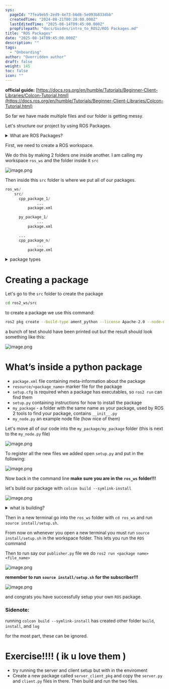 ```yaml
---
sys:
  pageId: "7fea9eb5-2ed9-4e73-b6d6-5e093b833dbb"
  createdTime: "2024-08-21T00:28:00.000Z"
  lastEditedTime: "2025-08-14T09:45:00.000Z"
  propFilepath: "docs/Guides/intro_to_ROS2/ROS Packages.md"
title: "ROS Packages"
date: "2025-08-14T09:45:00.000Z"
description: ""
tags:
  - "Onboarding"
author: "Overridden author"
draft: false
weight: 145
toc: false
icon: ""
---
```


**official guide:** [https://docs.ros.org/en/humble/Tutorials/Beginner-Client-Libraries/Colcon-Tutorial.html](https://docs.ros.org/en/humble/Tutorials/Beginner-Client-Libraries/Colcon-Tutorial.html)

So far we have made multiple files and our folder is getting messy.

Let's structure our project by using ROS Packages.

<details>
      <summary>What are ROS Packages?</summary>
      ROS Packages are, as the name implies, packages of code that are highly sharable between ROS developers.
  </details>

First, we need to create a ROS workspace.

We do this by making 2 folders one inside another. I am calling my workspace `ros_ws` and the folder inside it `src`

![image.png](https://prod-files-secure.s3.us-west-2.amazonaws.com/d518164a-d88e-44d1-a4ee-3adb3bd8bce0/70706947-fd18-4537-a67b-e12946812d31/image.png?X-Amz-Algorithm=AWS4-HMAC-SHA256&X-Amz-Content-Sha256=UNSIGNED-PAYLOAD&X-Amz-Credential=ASIAZI2LB4665YFJRX2Y%2F20250815%2Fus-west-2%2Fs3%2Faws4_request&X-Amz-Date=20250815T201005Z&X-Amz-Expires=3600&X-Amz-Security-Token=IQoJb3JpZ2luX2VjEBoaCXVzLXdlc3QtMiJHMEUCIAlOURy4WdndepLeXjr3EuRvTXSxHwL2xOSa5NWUwSQQAiEAlvdm5QYvIkYwBvHdbw2SbX92SZhbhJm3MmGef3%2FtPo0q%2FwMIYhAAGgw2Mzc0MjMxODM4MDUiDF4S%2Bt4fNK3rZlnXhSrcA%2FGGDB9oBpk42mVv%2B6Nw68WD6aidjByRGqCBQ89mqDh2pmjiwqS%2B02vp6tAR7fdk7tE1GwDdCmcyfQGTf4oXUq9Bm%2B9QHU78kWBgFVC37MY3uuyXmJiKBFkRmphSI2bs0LI%2Bf407fOi2CBpYeRe1xNhzmKrS8RRIIhSg3q43XtV5sOsDqeBb3ZHAc88d8kUSKnzX3I31DSS%2BYlZrIGgt3qEvex8XRu7PnISr84JNumc3kFrWPTrHfekUyK0qQqH5NLRgK2D1xrVeTzr58S0GiHxwirTn9xI%2BmD6t4PdgrbNR24xkiZkV20wwHBAcPB4w7osIRhUW0S9hJOA6vCtLFgzOhFF7HlvpuM2i1U%2F2XePeUWKtQ0f7YzyNM%2BvBy4tSOUyL%2Bil3fiBh38%2FwuesxhafMflY77p2AnQOXsmVmF95Y2lvgr5Qy9gluLDIhdGp0KLpKFqg4i%2FR0%2BLscf%2FE7Sq0MNd7619l0r8Qdr89y80ay4P4U0GwqZgHM74MtlnUWviLbQ%2FbjmimBFfl0qd1DTDIqyY5HVwBB%2BVSAKvFMVANI3C%2BTqqx7LSMmVVRBwzPEopk2A%2F7m4FtjOiX9mcXgZjb8YrELYCaJtjJrP1YrEQnydmnXtVZNLkEP%2B8VUMMza%2FcQGOqUBgMgZN2eg5TPw9w4U6wDTwPvWdRETQ6VzjYyQ6KQ%2B%2F3tLVeXgaATULwO2t4NwPQjCu7XtGO9L6%2BY2B8%2F42%2BKgBl%2FCruCoIWxi5fBfbJhKPbZAa4y%2BytIacFhJYi2aNKJUKMfYU5lIKI0BscU5R2b7r2JsQbCI%2Fhrp3jpYMSYHBDsPiyBp1gZ4AIXopBRlP2HaoJ5nQ48oHtBmDd7cVqQRUdvPDqSe&X-Amz-Signature=aef49f5685a204ddc3f80a145baa88f9771975c4d5ea284832f31f09eca3edb0&X-Amz-SignedHeaders=host&x-amz-checksum-mode=ENABLED&x-id=GetObject)

Then inside this `src` folder is where we put all of our packages.

```python
ros_ws/
    src/
      cpp_package_1/
		      ...
          package.xml

      py_package_1/
		      ...
          package.xml

      ...
      cpp_package_n/
		      ...
          package.xml

```

<details>
      <summary>package types</summary>
      packages can be either `C++` or python.
  </details>

# Creating a package

Let's go to the `src` folder to create the package

```bash
cd ros2_ws/src
```

to create a package we use this command:

```bash
ros2 pkg create --build-type ament_python --license Apache-2.0 --node-name my_node my_package
```

a bunch of text should have been printed out but the result should look something like this:

![image.png](https://prod-files-secure.s3.us-west-2.amazonaws.com/d518164a-d88e-44d1-a4ee-3adb3bd8bce0/e6cf1e3f-8512-4a3e-b131-079f800bf3e8/image.png?X-Amz-Algorithm=AWS4-HMAC-SHA256&X-Amz-Content-Sha256=UNSIGNED-PAYLOAD&X-Amz-Credential=ASIAZI2LB4665YFJRX2Y%2F20250815%2Fus-west-2%2Fs3%2Faws4_request&X-Amz-Date=20250815T201005Z&X-Amz-Expires=3600&X-Amz-Security-Token=IQoJb3JpZ2luX2VjEBoaCXVzLXdlc3QtMiJHMEUCIAlOURy4WdndepLeXjr3EuRvTXSxHwL2xOSa5NWUwSQQAiEAlvdm5QYvIkYwBvHdbw2SbX92SZhbhJm3MmGef3%2FtPo0q%2FwMIYhAAGgw2Mzc0MjMxODM4MDUiDF4S%2Bt4fNK3rZlnXhSrcA%2FGGDB9oBpk42mVv%2B6Nw68WD6aidjByRGqCBQ89mqDh2pmjiwqS%2B02vp6tAR7fdk7tE1GwDdCmcyfQGTf4oXUq9Bm%2B9QHU78kWBgFVC37MY3uuyXmJiKBFkRmphSI2bs0LI%2Bf407fOi2CBpYeRe1xNhzmKrS8RRIIhSg3q43XtV5sOsDqeBb3ZHAc88d8kUSKnzX3I31DSS%2BYlZrIGgt3qEvex8XRu7PnISr84JNumc3kFrWPTrHfekUyK0qQqH5NLRgK2D1xrVeTzr58S0GiHxwirTn9xI%2BmD6t4PdgrbNR24xkiZkV20wwHBAcPB4w7osIRhUW0S9hJOA6vCtLFgzOhFF7HlvpuM2i1U%2F2XePeUWKtQ0f7YzyNM%2BvBy4tSOUyL%2Bil3fiBh38%2FwuesxhafMflY77p2AnQOXsmVmF95Y2lvgr5Qy9gluLDIhdGp0KLpKFqg4i%2FR0%2BLscf%2FE7Sq0MNd7619l0r8Qdr89y80ay4P4U0GwqZgHM74MtlnUWviLbQ%2FbjmimBFfl0qd1DTDIqyY5HVwBB%2BVSAKvFMVANI3C%2BTqqx7LSMmVVRBwzPEopk2A%2F7m4FtjOiX9mcXgZjb8YrELYCaJtjJrP1YrEQnydmnXtVZNLkEP%2B8VUMMza%2FcQGOqUBgMgZN2eg5TPw9w4U6wDTwPvWdRETQ6VzjYyQ6KQ%2B%2F3tLVeXgaATULwO2t4NwPQjCu7XtGO9L6%2BY2B8%2F42%2BKgBl%2FCruCoIWxi5fBfbJhKPbZAa4y%2BytIacFhJYi2aNKJUKMfYU5lIKI0BscU5R2b7r2JsQbCI%2Fhrp3jpYMSYHBDsPiyBp1gZ4AIXopBRlP2HaoJ5nQ48oHtBmDd7cVqQRUdvPDqSe&X-Amz-Signature=90e22e189b1cabb02bb121cc4ba645cfdd302ff2137fd5ef65265fc63adceb61&X-Amz-SignedHeaders=host&x-amz-checksum-mode=ENABLED&x-id=GetObject)

# What’s inside a python package

- `package.xml` file containing meta-information about the package
- `resource/<package_name>` marker file for the package
- `setup.cfg` is required when a package has executables, so `ros2 run` can find them
- `setup.py` containing instructions for how to install the package
- `my_package` - a folder with the same name as your package, used by ROS 2 tools to find your package, contains `__init__.py`
- `my_node.py` an example node file (how nice of them)

Let's move all of our code into the `my_package/my_package` folder (this is next to the `my_node.py` file)

![image.png](https://prod-files-secure.s3.us-west-2.amazonaws.com/d518164a-d88e-44d1-a4ee-3adb3bd8bce0/9ce58f11-0da9-4d3e-b86d-506a9685d378/image.png?X-Amz-Algorithm=AWS4-HMAC-SHA256&X-Amz-Content-Sha256=UNSIGNED-PAYLOAD&X-Amz-Credential=ASIAZI2LB4665YFJRX2Y%2F20250815%2Fus-west-2%2Fs3%2Faws4_request&X-Amz-Date=20250815T201005Z&X-Amz-Expires=3600&X-Amz-Security-Token=IQoJb3JpZ2luX2VjEBoaCXVzLXdlc3QtMiJHMEUCIAlOURy4WdndepLeXjr3EuRvTXSxHwL2xOSa5NWUwSQQAiEAlvdm5QYvIkYwBvHdbw2SbX92SZhbhJm3MmGef3%2FtPo0q%2FwMIYhAAGgw2Mzc0MjMxODM4MDUiDF4S%2Bt4fNK3rZlnXhSrcA%2FGGDB9oBpk42mVv%2B6Nw68WD6aidjByRGqCBQ89mqDh2pmjiwqS%2B02vp6tAR7fdk7tE1GwDdCmcyfQGTf4oXUq9Bm%2B9QHU78kWBgFVC37MY3uuyXmJiKBFkRmphSI2bs0LI%2Bf407fOi2CBpYeRe1xNhzmKrS8RRIIhSg3q43XtV5sOsDqeBb3ZHAc88d8kUSKnzX3I31DSS%2BYlZrIGgt3qEvex8XRu7PnISr84JNumc3kFrWPTrHfekUyK0qQqH5NLRgK2D1xrVeTzr58S0GiHxwirTn9xI%2BmD6t4PdgrbNR24xkiZkV20wwHBAcPB4w7osIRhUW0S9hJOA6vCtLFgzOhFF7HlvpuM2i1U%2F2XePeUWKtQ0f7YzyNM%2BvBy4tSOUyL%2Bil3fiBh38%2FwuesxhafMflY77p2AnQOXsmVmF95Y2lvgr5Qy9gluLDIhdGp0KLpKFqg4i%2FR0%2BLscf%2FE7Sq0MNd7619l0r8Qdr89y80ay4P4U0GwqZgHM74MtlnUWviLbQ%2FbjmimBFfl0qd1DTDIqyY5HVwBB%2BVSAKvFMVANI3C%2BTqqx7LSMmVVRBwzPEopk2A%2F7m4FtjOiX9mcXgZjb8YrELYCaJtjJrP1YrEQnydmnXtVZNLkEP%2B8VUMMza%2FcQGOqUBgMgZN2eg5TPw9w4U6wDTwPvWdRETQ6VzjYyQ6KQ%2B%2F3tLVeXgaATULwO2t4NwPQjCu7XtGO9L6%2BY2B8%2F42%2BKgBl%2FCruCoIWxi5fBfbJhKPbZAa4y%2BytIacFhJYi2aNKJUKMfYU5lIKI0BscU5R2b7r2JsQbCI%2Fhrp3jpYMSYHBDsPiyBp1gZ4AIXopBRlP2HaoJ5nQ48oHtBmDd7cVqQRUdvPDqSe&X-Amz-Signature=307339cfe802e3da2f4eb639bad6a12d782c841ae29d6d5bcd865fc2aeb3a032&X-Amz-SignedHeaders=host&x-amz-checksum-mode=ENABLED&x-id=GetObject)

To register all the new files we added open `setup.py` and put in the following:

![image.png](https://prod-files-secure.s3.us-west-2.amazonaws.com/d518164a-d88e-44d1-a4ee-3adb3bd8bce0/1cd7c262-4cae-4496-9d75-c178537d24a2/image.png?X-Amz-Algorithm=AWS4-HMAC-SHA256&X-Amz-Content-Sha256=UNSIGNED-PAYLOAD&X-Amz-Credential=ASIAZI2LB4665YFJRX2Y%2F20250815%2Fus-west-2%2Fs3%2Faws4_request&X-Amz-Date=20250815T201005Z&X-Amz-Expires=3600&X-Amz-Security-Token=IQoJb3JpZ2luX2VjEBoaCXVzLXdlc3QtMiJHMEUCIAlOURy4WdndepLeXjr3EuRvTXSxHwL2xOSa5NWUwSQQAiEAlvdm5QYvIkYwBvHdbw2SbX92SZhbhJm3MmGef3%2FtPo0q%2FwMIYhAAGgw2Mzc0MjMxODM4MDUiDF4S%2Bt4fNK3rZlnXhSrcA%2FGGDB9oBpk42mVv%2B6Nw68WD6aidjByRGqCBQ89mqDh2pmjiwqS%2B02vp6tAR7fdk7tE1GwDdCmcyfQGTf4oXUq9Bm%2B9QHU78kWBgFVC37MY3uuyXmJiKBFkRmphSI2bs0LI%2Bf407fOi2CBpYeRe1xNhzmKrS8RRIIhSg3q43XtV5sOsDqeBb3ZHAc88d8kUSKnzX3I31DSS%2BYlZrIGgt3qEvex8XRu7PnISr84JNumc3kFrWPTrHfekUyK0qQqH5NLRgK2D1xrVeTzr58S0GiHxwirTn9xI%2BmD6t4PdgrbNR24xkiZkV20wwHBAcPB4w7osIRhUW0S9hJOA6vCtLFgzOhFF7HlvpuM2i1U%2F2XePeUWKtQ0f7YzyNM%2BvBy4tSOUyL%2Bil3fiBh38%2FwuesxhafMflY77p2AnQOXsmVmF95Y2lvgr5Qy9gluLDIhdGp0KLpKFqg4i%2FR0%2BLscf%2FE7Sq0MNd7619l0r8Qdr89y80ay4P4U0GwqZgHM74MtlnUWviLbQ%2FbjmimBFfl0qd1DTDIqyY5HVwBB%2BVSAKvFMVANI3C%2BTqqx7LSMmVVRBwzPEopk2A%2F7m4FtjOiX9mcXgZjb8YrELYCaJtjJrP1YrEQnydmnXtVZNLkEP%2B8VUMMza%2FcQGOqUBgMgZN2eg5TPw9w4U6wDTwPvWdRETQ6VzjYyQ6KQ%2B%2F3tLVeXgaATULwO2t4NwPQjCu7XtGO9L6%2BY2B8%2F42%2BKgBl%2FCruCoIWxi5fBfbJhKPbZAa4y%2BytIacFhJYi2aNKJUKMfYU5lIKI0BscU5R2b7r2JsQbCI%2Fhrp3jpYMSYHBDsPiyBp1gZ4AIXopBRlP2HaoJ5nQ48oHtBmDd7cVqQRUdvPDqSe&X-Amz-Signature=a8c4244d0c4e109b0a06ce361c1a4788f5142001f0da3e0da5c41e827f0237c8&X-Amz-SignedHeaders=host&x-amz-checksum-mode=ENABLED&x-id=GetObject)

Now back in the command line **make sure you are in the** **`ros_ws`** **folder!!!**

let's build our package with `colcon build --symlink-install`

![image.png](https://prod-files-secure.s3.us-west-2.amazonaws.com/d518164a-d88e-44d1-a4ee-3adb3bd8bce0/2f2a0d27-b173-48fd-b189-5f5c0ce65619/image.png?X-Amz-Algorithm=AWS4-HMAC-SHA256&X-Amz-Content-Sha256=UNSIGNED-PAYLOAD&X-Amz-Credential=ASIAZI2LB4665YFJRX2Y%2F20250815%2Fus-west-2%2Fs3%2Faws4_request&X-Amz-Date=20250815T201006Z&X-Amz-Expires=3600&X-Amz-Security-Token=IQoJb3JpZ2luX2VjEBoaCXVzLXdlc3QtMiJHMEUCIAlOURy4WdndepLeXjr3EuRvTXSxHwL2xOSa5NWUwSQQAiEAlvdm5QYvIkYwBvHdbw2SbX92SZhbhJm3MmGef3%2FtPo0q%2FwMIYhAAGgw2Mzc0MjMxODM4MDUiDF4S%2Bt4fNK3rZlnXhSrcA%2FGGDB9oBpk42mVv%2B6Nw68WD6aidjByRGqCBQ89mqDh2pmjiwqS%2B02vp6tAR7fdk7tE1GwDdCmcyfQGTf4oXUq9Bm%2B9QHU78kWBgFVC37MY3uuyXmJiKBFkRmphSI2bs0LI%2Bf407fOi2CBpYeRe1xNhzmKrS8RRIIhSg3q43XtV5sOsDqeBb3ZHAc88d8kUSKnzX3I31DSS%2BYlZrIGgt3qEvex8XRu7PnISr84JNumc3kFrWPTrHfekUyK0qQqH5NLRgK2D1xrVeTzr58S0GiHxwirTn9xI%2BmD6t4PdgrbNR24xkiZkV20wwHBAcPB4w7osIRhUW0S9hJOA6vCtLFgzOhFF7HlvpuM2i1U%2F2XePeUWKtQ0f7YzyNM%2BvBy4tSOUyL%2Bil3fiBh38%2FwuesxhafMflY77p2AnQOXsmVmF95Y2lvgr5Qy9gluLDIhdGp0KLpKFqg4i%2FR0%2BLscf%2FE7Sq0MNd7619l0r8Qdr89y80ay4P4U0GwqZgHM74MtlnUWviLbQ%2FbjmimBFfl0qd1DTDIqyY5HVwBB%2BVSAKvFMVANI3C%2BTqqx7LSMmVVRBwzPEopk2A%2F7m4FtjOiX9mcXgZjb8YrELYCaJtjJrP1YrEQnydmnXtVZNLkEP%2B8VUMMza%2FcQGOqUBgMgZN2eg5TPw9w4U6wDTwPvWdRETQ6VzjYyQ6KQ%2B%2F3tLVeXgaATULwO2t4NwPQjCu7XtGO9L6%2BY2B8%2F42%2BKgBl%2FCruCoIWxi5fBfbJhKPbZAa4y%2BytIacFhJYi2aNKJUKMfYU5lIKI0BscU5R2b7r2JsQbCI%2Fhrp3jpYMSYHBDsPiyBp1gZ4AIXopBRlP2HaoJ5nQ48oHtBmDd7cVqQRUdvPDqSe&X-Amz-Signature=a1d6011bd476af880de75951e4041c801e306b9664c35bcc6dc9b7c61f7c349a&X-Amz-SignedHeaders=host&x-amz-checksum-mode=ENABLED&x-id=GetObject)

<details>

<summary>what is building?</summary>

if you are a CS major at Rose-Hulman you will learn the answer to this in CSSE132

but TLDR; is it combines all the code files into one program that can be run easily 

</details>

Then in a new terminal go into the `ros_ws` folder with `cd ros_ws` and run `source install/setup.sh`. 

From now on whenever you open a new terminal you must run `source install/setup.sh` in the workspace folder. This lets you run the `ROS` command

Then to run say our `publisher.py` file we do `ros2 run <package name> <file_name>`

![image.png](https://prod-files-secure.s3.us-west-2.amazonaws.com/d518164a-d88e-44d1-a4ee-3adb3bd8bce0/4f4b1219-3a44-4632-aa0a-ce3471699f59/image.png?X-Amz-Algorithm=AWS4-HMAC-SHA256&X-Amz-Content-Sha256=UNSIGNED-PAYLOAD&X-Amz-Credential=ASIAZI2LB4665YFJRX2Y%2F20250815%2Fus-west-2%2Fs3%2Faws4_request&X-Amz-Date=20250815T201005Z&X-Amz-Expires=3600&X-Amz-Security-Token=IQoJb3JpZ2luX2VjEBoaCXVzLXdlc3QtMiJHMEUCIAlOURy4WdndepLeXjr3EuRvTXSxHwL2xOSa5NWUwSQQAiEAlvdm5QYvIkYwBvHdbw2SbX92SZhbhJm3MmGef3%2FtPo0q%2FwMIYhAAGgw2Mzc0MjMxODM4MDUiDF4S%2Bt4fNK3rZlnXhSrcA%2FGGDB9oBpk42mVv%2B6Nw68WD6aidjByRGqCBQ89mqDh2pmjiwqS%2B02vp6tAR7fdk7tE1GwDdCmcyfQGTf4oXUq9Bm%2B9QHU78kWBgFVC37MY3uuyXmJiKBFkRmphSI2bs0LI%2Bf407fOi2CBpYeRe1xNhzmKrS8RRIIhSg3q43XtV5sOsDqeBb3ZHAc88d8kUSKnzX3I31DSS%2BYlZrIGgt3qEvex8XRu7PnISr84JNumc3kFrWPTrHfekUyK0qQqH5NLRgK2D1xrVeTzr58S0GiHxwirTn9xI%2BmD6t4PdgrbNR24xkiZkV20wwHBAcPB4w7osIRhUW0S9hJOA6vCtLFgzOhFF7HlvpuM2i1U%2F2XePeUWKtQ0f7YzyNM%2BvBy4tSOUyL%2Bil3fiBh38%2FwuesxhafMflY77p2AnQOXsmVmF95Y2lvgr5Qy9gluLDIhdGp0KLpKFqg4i%2FR0%2BLscf%2FE7Sq0MNd7619l0r8Qdr89y80ay4P4U0GwqZgHM74MtlnUWviLbQ%2FbjmimBFfl0qd1DTDIqyY5HVwBB%2BVSAKvFMVANI3C%2BTqqx7LSMmVVRBwzPEopk2A%2F7m4FtjOiX9mcXgZjb8YrELYCaJtjJrP1YrEQnydmnXtVZNLkEP%2B8VUMMza%2FcQGOqUBgMgZN2eg5TPw9w4U6wDTwPvWdRETQ6VzjYyQ6KQ%2B%2F3tLVeXgaATULwO2t4NwPQjCu7XtGO9L6%2BY2B8%2F42%2BKgBl%2FCruCoIWxi5fBfbJhKPbZAa4y%2BytIacFhJYi2aNKJUKMfYU5lIKI0BscU5R2b7r2JsQbCI%2Fhrp3jpYMSYHBDsPiyBp1gZ4AIXopBRlP2HaoJ5nQ48oHtBmDd7cVqQRUdvPDqSe&X-Amz-Signature=1881382054c041d3c6bfe4ebe675b923c48f51bea3bdc5cc6ef4a98ea5ebe38d&X-Amz-SignedHeaders=host&x-amz-checksum-mode=ENABLED&x-id=GetObject)

**remember to run** **`source install/setup.sh`** **for the subscriber!!!**

![image.png](https://prod-files-secure.s3.us-west-2.amazonaws.com/d518164a-d88e-44d1-a4ee-3adb3bd8bce0/02121119-dad4-49ec-8356-c956108b4243/image.png?X-Amz-Algorithm=AWS4-HMAC-SHA256&X-Amz-Content-Sha256=UNSIGNED-PAYLOAD&X-Amz-Credential=ASIAZI2LB4665YFJRX2Y%2F20250815%2Fus-west-2%2Fs3%2Faws4_request&X-Amz-Date=20250815T201005Z&X-Amz-Expires=3600&X-Amz-Security-Token=IQoJb3JpZ2luX2VjEBoaCXVzLXdlc3QtMiJHMEUCIAlOURy4WdndepLeXjr3EuRvTXSxHwL2xOSa5NWUwSQQAiEAlvdm5QYvIkYwBvHdbw2SbX92SZhbhJm3MmGef3%2FtPo0q%2FwMIYhAAGgw2Mzc0MjMxODM4MDUiDF4S%2Bt4fNK3rZlnXhSrcA%2FGGDB9oBpk42mVv%2B6Nw68WD6aidjByRGqCBQ89mqDh2pmjiwqS%2B02vp6tAR7fdk7tE1GwDdCmcyfQGTf4oXUq9Bm%2B9QHU78kWBgFVC37MY3uuyXmJiKBFkRmphSI2bs0LI%2Bf407fOi2CBpYeRe1xNhzmKrS8RRIIhSg3q43XtV5sOsDqeBb3ZHAc88d8kUSKnzX3I31DSS%2BYlZrIGgt3qEvex8XRu7PnISr84JNumc3kFrWPTrHfekUyK0qQqH5NLRgK2D1xrVeTzr58S0GiHxwirTn9xI%2BmD6t4PdgrbNR24xkiZkV20wwHBAcPB4w7osIRhUW0S9hJOA6vCtLFgzOhFF7HlvpuM2i1U%2F2XePeUWKtQ0f7YzyNM%2BvBy4tSOUyL%2Bil3fiBh38%2FwuesxhafMflY77p2AnQOXsmVmF95Y2lvgr5Qy9gluLDIhdGp0KLpKFqg4i%2FR0%2BLscf%2FE7Sq0MNd7619l0r8Qdr89y80ay4P4U0GwqZgHM74MtlnUWviLbQ%2FbjmimBFfl0qd1DTDIqyY5HVwBB%2BVSAKvFMVANI3C%2BTqqx7LSMmVVRBwzPEopk2A%2F7m4FtjOiX9mcXgZjb8YrELYCaJtjJrP1YrEQnydmnXtVZNLkEP%2B8VUMMza%2FcQGOqUBgMgZN2eg5TPw9w4U6wDTwPvWdRETQ6VzjYyQ6KQ%2B%2F3tLVeXgaATULwO2t4NwPQjCu7XtGO9L6%2BY2B8%2F42%2BKgBl%2FCruCoIWxi5fBfbJhKPbZAa4y%2BytIacFhJYi2aNKJUKMfYU5lIKI0BscU5R2b7r2JsQbCI%2Fhrp3jpYMSYHBDsPiyBp1gZ4AIXopBRlP2HaoJ5nQ48oHtBmDd7cVqQRUdvPDqSe&X-Amz-Signature=6e7920e344555720fb176de15c4100e180030ae034100ebf991d3ed770782ef9&X-Amz-SignedHeaders=host&x-amz-checksum-mode=ENABLED&x-id=GetObject)

and congrats you have successfully setup your own `ROS` package.

### Sidenote:

running `colcon build --symlink-install` has created other folder `build`, `install`, and `log`

for the most part, these can be ignored.

# Exercise!!!! ( ik u love them )

- try running the server and client setup but with in the enviroment
- Create a new package called `server_client_pkg` and copy the `server.py` and `client.py` files in there. Then build and run the two files.
